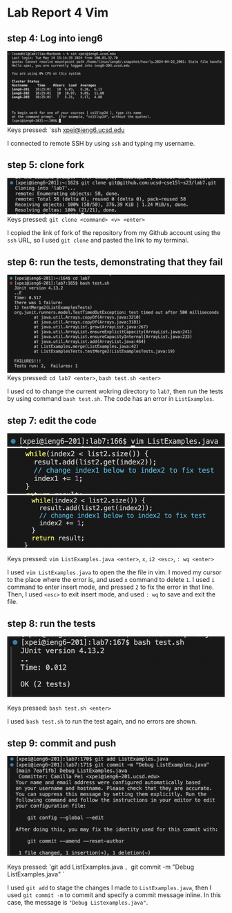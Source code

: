 # Lab Report 4 Vim 
## step 4: Log into ieng6
![STEP4](lab4_step4.jpg)
Keys pressed: `ssh <space> xpei@ieng6.ucsd.edu <enter>

I connected to remote SSH by using `ssh` and typing my username. 

## step 5: clone fork 
![STEP5](lab4step5.jpg)
Keys pressed: `git clone <command> <v> <enter>`

I copied the link of fork of the repository from my Github account using the `ssh` URL, so I used `git clone` and pasted the link to my terminal. 

## step 6: run the tests, demonstrating that they fail 
![STEP6](lab4step6.jpg)
Keys pressed: `cd lab7 <enter>`, `bash test.sh <enter>`

I used cd to change the current wokring directory to `lab7`, then run the tests by using command `bash test.sh`. 
The code has an error in `ListExamples`. 

## step 7: edit the code
![STEP7pic1](lab4step7a.jpg)
![STEP7pic2](lab4step7b.jpg)
![STEP7pic3](lab4step7c.jpg)

Keys pressed: `vim ListExamples.java <enter>`, `x`, `i2 <esc>`, `: wq <enter>`

I used `vim ListExamples.java` to open the the file in vim. I moved my cursor to the place where the error is, and used `x` command to delete `1`. I used `i` command to enter insert mode, and pressed `2` to fix the error in that line. Then, I used `<esc>` to exit insert mode, and used `: wq` to save and exit the file. 

## step 8: run the tests 
![STEP8](lab4step8.jpg)

Keys pressed: `bash test.sh <enter>` 

I used `bash test.sh` to run the test again, and no errors are shown. 

## step 9: commit and push 
![STEP9](lab4step9.jpg)

Keys pressed: 'git add ListExamples.java <enter>`, `git commit -m "Debug ListExamples.java" <enter>`

I used `git add` to stage the changes I made to `ListExamples.java`, then I used `git commit -m` to commit and specify a commit message inline. In this case, the message is `"Debug Listexamples.java"`. 

